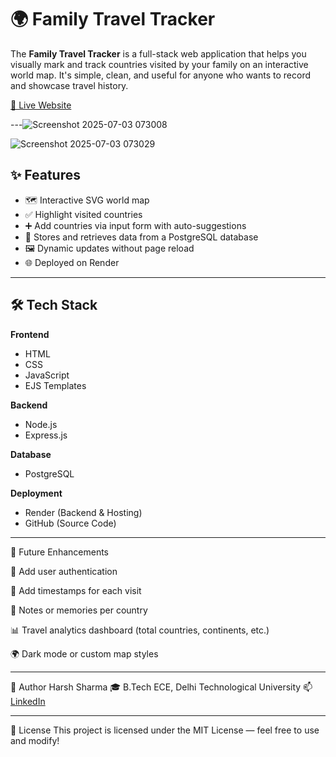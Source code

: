 # 🌍 Family Travel Tracker

The **Family Travel Tracker** is a full-stack web application that helps you visually mark and track countries visited by your family on an interactive world map. It's simple, clean, and useful for anyone who wants to record and showcase travel history.

[🔗 Live Website](https://family-travel-tracker-yhg6.onrender.com/)

---![Screenshot 2025-07-03 073008](https://github.com/user-attachments/assets/3e73ce67-438b-49cb-96d3-ae2fd47c1ed4)

![Screenshot 2025-07-03 073029](https://github.com/user-attachments/assets/c992d43c-950e-45a7-b8db-cddbbcb28b42)

## ✨ Features

- 🗺️ Interactive SVG world map
- ✅ Highlight visited countries
- ➕ Add countries via input form with auto-suggestions
- 💾 Stores and retrieves data from a PostgreSQL database
- 🖼️ Dynamic updates without page reload
- 🌐 Deployed on Render

---

## 🛠️ Tech Stack

**Frontend**
- HTML
- CSS
- JavaScript
- EJS Templates

**Backend**
- Node.js
- Express.js

**Database**
- PostgreSQL

**Deployment**
- Render (Backend & Hosting)
- GitHub (Source Code)

---

🔮 Future Enhancements

👥 Add user authentication

📆 Add timestamps for each visit

📝 Notes or memories per country

📊 Travel analytics dashboard (total countries, continents, etc.)

🌍 Dark mode or custom map styles

---

👤 Author
Harsh Sharma
🎓 B.Tech ECE, Delhi Technological University
📫 [LinkedIn](https://www.linkedin.com/in/harsh-sharma-b26098257/)

---

📝 License
This project is licensed under the MIT License — feel free to use and modify!
